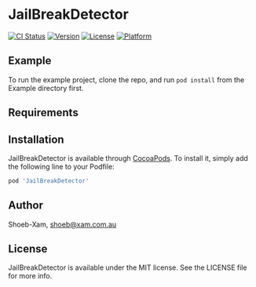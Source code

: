 # JailBreakDetector

[![CI Status](https://img.shields.io/travis/Shoeb-Xam/JailBreakDetector.svg?style=flat)](https://travis-ci.org/Shoeb-Xam/JailBreakDetector)
[![Version](https://img.shields.io/cocoapods/v/JailBreakDetector.svg?style=flat)](https://cocoapods.org/pods/JailBreakDetector)
[![License](https://img.shields.io/cocoapods/l/JailBreakDetector.svg?style=flat)](https://cocoapods.org/pods/JailBreakDetector)
[![Platform](https://img.shields.io/cocoapods/p/JailBreakDetector.svg?style=flat)](https://cocoapods.org/pods/JailBreakDetector)

## Example

To run the example project, clone the repo, and run `pod install` from the Example directory first.

## Requirements

## Installation

JailBreakDetector is available through [CocoaPods](https://cocoapods.org). To install
it, simply add the following line to your Podfile:

```ruby
pod 'JailBreakDetector'
```

## Author

Shoeb-Xam, shoeb@xam.com.au

## License

JailBreakDetector is available under the MIT license. See the LICENSE file for more info.
